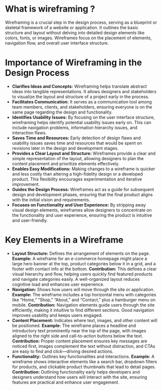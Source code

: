 # What is wireframing ?

Wireframing is a crucial step in the design process, serving as a blueprint or skeletal framework of a website or application. It outlines the basic structure and layout without delving into detailed design elements like colors, fonts, or images. Wireframes focus on the placement of elements, navigation flow, and overall user interface structure.

# Importance of Wireframing in the Design Process
- **Clarifies Ideas and Concepts:** Wireframing helps translate abstract ideas into tangible representations. It allows designers and stakeholders to visualize the layout and structure of a project early in the process.
- **Facilitates Communication:** It serves as a communication tool among team members, clients, and stakeholders, ensuring everyone is on the same page regarding the design and functionality.
- **Identifies Usability Issues:** By focusing on the user interface structure, wireframing helps identify potential usability issues early on. This can include navigation problems, information hierarchy issues, and interaction flaws.
- **Saves Time and Resources:** Early detection of design flaws and usability issues saves time and resources that would be spent on revisions later in the design and development stages.
- **Provides a Clear Layout and Structure:** Wireframes provide a clear and simple representation of the layout, allowing designers to plan the content placement and prioritize elements effectively.
- **Enables Easy Modifications:** Making changes to a wireframe is quicker and less costly than altering a high-fidelity design or a developed product. This flexibility encourages experimentation and iterative improvement.
- **Guides the Design Process:** Wireframes act as a guide for subsequent design and development phases, ensuring that the final product aligns with the initial vision and requirements.
- **Focuses on Functionality and User Experience:** By stripping away visual design elements, wireframes allow designers to concentrate on the functionality and user experience, ensuring the product is intuitive and user-friendly.

# Key Elements in a Wireframe
- **Layout Structure:** Defines the arrangement of elements on the page.
  **Example:** A wireframe for an e-commerce homepage might place a large hero banner at the top, product categories below it in a grid, and a footer with contact info at the bottom.
  **Contribution:**
This defines a clear visual hierarchy and flow, helping users quickly find featured products and navigate categories easily. A well-organized layout reduces cognitive load and enhances user experience.
- **Navigation:** Shows how users will move through the site or application.
  **Example:** The wireframe includes a top horizontal menu with categories like “Home,” “Shop,” “About,” and “Contact,” plus a hamburger menu on mobile.
 **Contribution:** Navigation elements guide users through the site efficiently, making it intuitive to find different sections. Good navigation improves usability and keeps users engaged.
- **Content Placement:** Indicates where text, images, and other content will be positioned.
  **Example:** The wireframe places a headline and introductory text prominently near the top of the page, with images aligned to the right side and call-to-action buttons below the text.
 **Contribution:** Proper content placement ensures key messages are noticed first, images complement the text without distraction, and CTAs are easy to find and click—driving desired actions.
- **Functionality:** Outlines key functionalities and interactions.
  **Example:** A wireframe shows interactive elements like a search bar, dropdown filters for products, and clickable product thumbnails that lead to detail pages.
  **Contribution:** Outlining functionality early helps developers and designers understand how users will interact with the site, ensuring features are practical and enhance user engagement.
